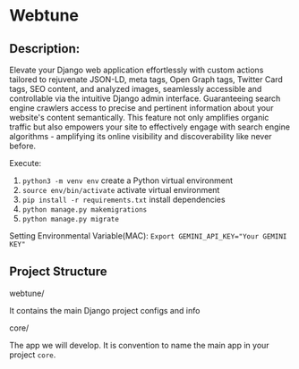 # Webtune

## Description:

Elevate your Django web application effortlessly with custom actions tailored to rejuvenate JSON-LD, meta tags, Open Graph tags, Twitter Card tags, SEO content, and analyzed images, seamlessly accessible and controllable via the intuitive Django admin interface. Guaranteeing search engine crawlers access to precise and pertinent information about your website's content semantically. This feature not only amplifies organic traffic but also empowers your site to effectively engage with search engine algorithms - amplifying its online visibility and discoverability like never before.


Execute:

1. `python3 -m venv env` create a Python virtual environment
2. `source env/bin/activate` activate virtual environment
3. `pip install -r requirements.txt` install dependencies
4. `python manage.py makemigrations`
5. `python manage.py migrate`

Setting Environmental Variable(MAC):
`Export GEMINI_API_KEY="Your GEMINI KEY"`

## Project Structure

webtune/

It contains the main Django project configs and info

core/

The app we will develop. It is convention to name the main app in your project `core`.
